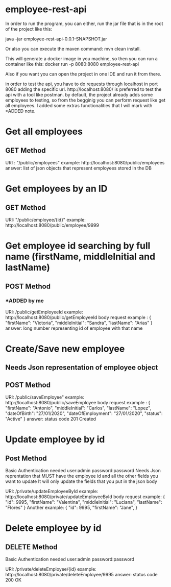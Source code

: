 # employee-rest-api

In order to run the program, you can either, run the jar file that is in the root of the project like this:

java -jar employee-rest-api-0.0.1-SNAPSHOT.jar

Or also you can execute the maven command: mvn clean install.

This will generate a docker image in you machine, so then you can run a container like this:
docker run -p 8080:8080 employee-rest-api

Also if you want you can open the project in one IDE and run it from there.

in order to test the api, you have to do requests through localhost in port 8080 adding the specific url.
http://localhost:8080/
is preferred to test the api with a tool like postman.
by default, the project already adds some employees to testing, so from the begginig you can perform request like get all employees.
I added some extras functionalities that I will mark with *ADDED note.

# Get all employees
## GET Method
URI : "/public/employees"
example: http://localhost:8080/public/employees
answer: list of json objects that represent employees stored in the DB

# Get employees by an ID
## GET Method
URI: "/public/employee/{id}"
example: http://localhost:8080/public/employee/9999


# Get employee id searching by full name (firstName, middleInitial and lastName)
## POST Method
### *ADDED by me
URI: /public/getEmployeeId
example:  http://localhost:8080/public/getEmployeeId
body request example : 
{
	"firstName": "Victoria",
    "middleInitial": "Sandra",
    "lastName": "Arias"
} 
answer: long number representing id of employee with that name



# Create/Save new employee
## Needs Json representation of employee object
## POST Method
URI: /public/saveEmployee"
example:  http://localhost:8080/public/saveEmployee
body request example : 
{
    "firstName": "Antonio",
    "middleInitial": "Carlos",
    "lastName": "Lopez",
    "dateOfBirth": "27/01/2020",
    "dateOfEmployment": "27/01/2020",
    "status": "Active"
}
answer: status code 201 Created

# Update employee by id
## Post Method
Basic Authentication needed  user:admin password:password
Needs Json reprentation that MUST have the employee id and all the other fields you want to update
It will only update the fields that you put in the json body

URI: /private/updateEmployeeById
example: http://localhost:8080/private/updateEmployeeById
body request example:
{
   "id": 9995,
    "firstName": "Valentina",
    "middleInitial": "Luciana",
    "lastName": "Flores"
}
Another example:
{
   "id": 9995,
    "firstName": "Jane",
}


# Delete employee by id
## DELETE Method
Basic Authentication needed  user:admin password:password

URI: /private/deleteEmployee/{id}
example: http://localhost:8080/private/deleteEmployee/9995
answer: status code 200 OK

